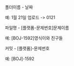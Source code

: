 폴더이름 - 날짜

예: 1월 21일 업로드 -> 0121

파일명 - [플랫폼-문제번호]문제이름

예: [BOJ-1592]영식이와 친구들

커밋 - [플랫품]-문제번호

예: [BOJ]-1592
